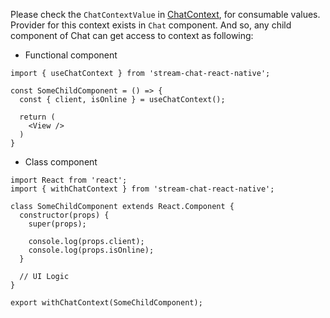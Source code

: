 Please check the `ChatContextValue` in [ChatContext](https://github.com/GetStream/stream-chat-react-native/blob/main/src/contexts/chatContext/ChatContext.tsx), for consumable values.
Provider for this context exists in `Chat` component. And so, any child component of Chat
can get access to context as following:

- Functional component

```tsx static
import { useChatContext } from 'stream-chat-react-native';

const SomeChildComponent = () => {
  const { client, isOnline } = useChatContext();

  return (
    <View />
  )
}
```

- Class component

```tsx static
import React from 'react';
import { withChatContext } from 'stream-chat-react-native';

class SomeChildComponent extends React.Component {
  constructor(props) {
    super(props);

    console.log(props.client);
    console.log(props.isOnline);
  }

  // UI Logic
}

export withChatContext(SomeChildComponent);
```